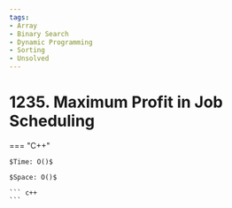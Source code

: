 ```yaml
---
tags:
- Array
- Binary Search
- Dynamic Programming
- Sorting
- Unsolved
---
```



# 1235. Maximum Profit in Job Scheduling

=== "C++"

    $Time: O()$

    $Space: O()$

    ``` c++
    ```